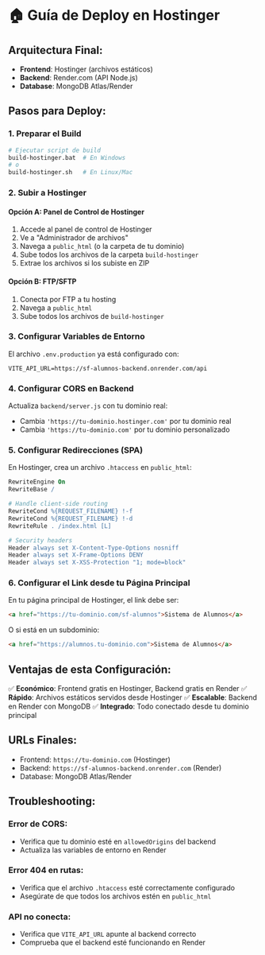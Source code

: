 # 🏠 Guía de Deploy en Hostinger

## Arquitectura Final:
- **Frontend**: Hostinger (archivos estáticos)
- **Backend**: Render.com (API Node.js)
- **Database**: MongoDB Atlas/Render

## Pasos para Deploy:

### 1. Preparar el Build
```bash
# Ejecutar script de build
build-hostinger.bat  # En Windows
# o
build-hostinger.sh   # En Linux/Mac
```

### 2. Subir a Hostinger

#### Opción A: Panel de Control de Hostinger
1. Accede al panel de control de Hostinger
2. Ve a "Administrador de archivos" 
3. Navega a `public_html` (o la carpeta de tu dominio)
4. Sube todos los archivos de la carpeta `build-hostinger`
5. Extrae los archivos si los subiste en ZIP

#### Opción B: FTP/SFTP
1. Conecta por FTP a tu hosting
2. Navega a `public_html`
3. Sube todos los archivos de `build-hostinger`

### 3. Configurar Variables de Entorno

El archivo `.env.production` ya está configurado con:
```
VITE_API_URL=https://sf-alumnos-backend.onrender.com/api
```

### 4. Configurar CORS en Backend

Actualiza `backend/server.js` con tu dominio real:
- Cambia `'https://tu-dominio.hostinger.com'` por tu dominio real
- Cambia `'https://tu-dominio.com'` por tu dominio personalizado

### 5. Configurar Redirecciones (SPA)

En Hostinger, crea un archivo `.htaccess` en `public_html`:

```apache
RewriteEngine On
RewriteBase /

# Handle client-side routing
RewriteCond %{REQUEST_FILENAME} !-f
RewriteCond %{REQUEST_FILENAME} !-d
RewriteRule . /index.html [L]

# Security headers
Header always set X-Content-Type-Options nosniff
Header always set X-Frame-Options DENY
Header always set X-XSS-Protection "1; mode=block"
```

### 6. Configurar el Link desde tu Página Principal

En tu página principal de Hostinger, el link debe ser:
```html
<a href="https://tu-dominio.com/sf-alumnos">Sistema de Alumnos</a>
```

O si está en un subdominio:
```html
<a href="https://alumnos.tu-dominio.com">Sistema de Alumnos</a>
```

## Ventajas de esta Configuración:

✅ **Económico**: Frontend gratis en Hostinger, Backend gratis en Render
✅ **Rápido**: Archivos estáticos servidos desde Hostinger
✅ **Escalable**: Backend en Render con MongoDB
✅ **Integrado**: Todo conectado desde tu dominio principal

## URLs Finales:
- Frontend: `https://tu-dominio.com` (Hostinger)
- Backend: `https://sf-alumnos-backend.onrender.com` (Render)
- Database: MongoDB Atlas/Render

## Troubleshooting:

### Error de CORS:
- Verifica que tu dominio esté en `allowedOrigins` del backend
- Actualiza las variables de entorno en Render

### Error 404 en rutas:
- Verifica que el archivo `.htaccess` esté correctamente configurado
- Asegúrate de que todos los archivos estén en `public_html`

### API no conecta:
- Verifica que `VITE_API_URL` apunte al backend correcto
- Comprueba que el backend esté funcionando en Render
